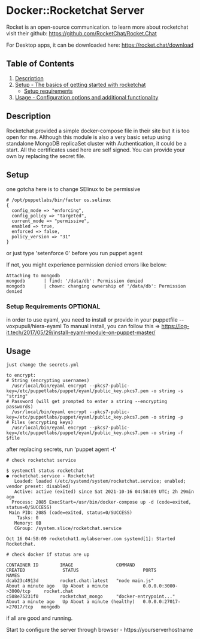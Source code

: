 # Docker::Rocketchat Server

Rocket is an open-source communication. 
to learn more about rocketchat visit their github: https://github.com/RocketChat/Rocket.Chat

For Desktop apps, it can be downloaded here: https://rocket.chat/download

## Table of Contents

1. [Description](#description)
1. [Setup - The basics of getting started with rocketchat](#setup)
    * [Setup requirements](#setup-requirements)
1. [Usage - Configuration options and additional functionality](#usage)


## Description

Rocketchat provided a simple docker-compose file in their site but it is too open for me. Although this module is also a very basic setup using standalone MongoDB replicaSet cluster with Authentication, it could be a start.
All the certificates used here are self signed. You can provide your own by replacing the secret file.

## Setup
one gotcha here is to change SElinux to be permissive
```
# /opt/puppetlabs/bin/facter os.selinux
{
  config_mode => "enforcing",
  config_policy => "targeted",
  current_mode => "permissive",
  enabled => true,
  enforced => false,
  policy_version => "31"
}
```
or just type 'setenforce 0' before you run puppet agent

If not, you might experience permission denied errors like below:
```
Attaching to mongodb
mongodb       | find: '/data/db': Permission denied
mongodb       | chown: changing ownership of '/data/db': Permission denied
```

### Setup Requirements **OPTIONAL**

in order to use eyaml, you need to install or provide in your puppetfile -- voxpupuli/hiera-eyaml
To manual install, you can follow this => https://log-it.tech/2017/05/29/install-eyaml-module-on-puppet-master/

## Usage
```
just change the secrets.yml

to encrypt:
# String (encrypting usernames)
  /usr/local/bin/eyaml encrypt --pkcs7-public-key=/etc/puppetlabs/puppet/eyaml/public_key.pkcs7.pem -o string -s "string"
# Password (will get prompted to enter a string --encrypting passwords)
  /usr/local/bin/eyaml encrypt --pkcs7-public-key=/etc/puppetlabs/puppet/eyaml/public_key.pkcs7.pem -o string -p
# Files (encrypting keys)
  /usr/local/bin/eyaml encrypt --pkcs7-public-key=/etc/puppetlabs/puppet/eyaml/public_key.pkcs7.pem -o string -f $file
```
after replacing secrets, run 'puppet agent -t'
```
# check rocketchat service

$ systemctl status rocketchat
● rocketchat.service - Rocketchat
   Loaded: loaded (/etc/systemd/system/rocketchat.service; enabled; vendor preset: disabled)
   Active: active (exited) since Sat 2021-10-16 04:58:09 UTC; 2h 29min ago
  Process: 2085 ExecStart=/usr/bin/docker-compose up -d (code=exited, status=0/SUCCESS)
 Main PID: 2085 (code=exited, status=0/SUCCESS)
    Tasks: 0
   Memory: 0B
   CGroup: /system.slice/rocketchat.service

Oct 16 04:58:09 rocketchat1.mylabserver.com systemd[1]: Started Rocketchat.

# check docker if status are up

CONTAINER ID        IMAGE                COMMAND                  CREATED              STATUS                        PORTS                      NAMES
dcab23c4913d        rocket.chat:latest   "node main.js"           About a minute ago   Up About a minute             0.0.0.0:3000->3000/tcp     rocket.chat
c508e75231f0        rocketchat_mongo     "docker-entrypoint..."   About a minute ago   Up About a minute (healthy)   0.0.0.0:27017->27017/tcp   mongodb
```
if all are good and running.

Start to configure the server through browser - https://yourserverhostname


